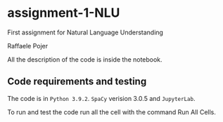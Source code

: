 # assignment-1-NLU
First assignment for Natural Language Understanding

Raffaele Pojer

All the description of the code is inside the notebook.

## Code requirements and testing

The code is in `Python 3.9.2`. `SpaCy` verision 3.0.5 and `JupyterLab`. 

To run and test the code run all the cell with the command Run All Cells.
